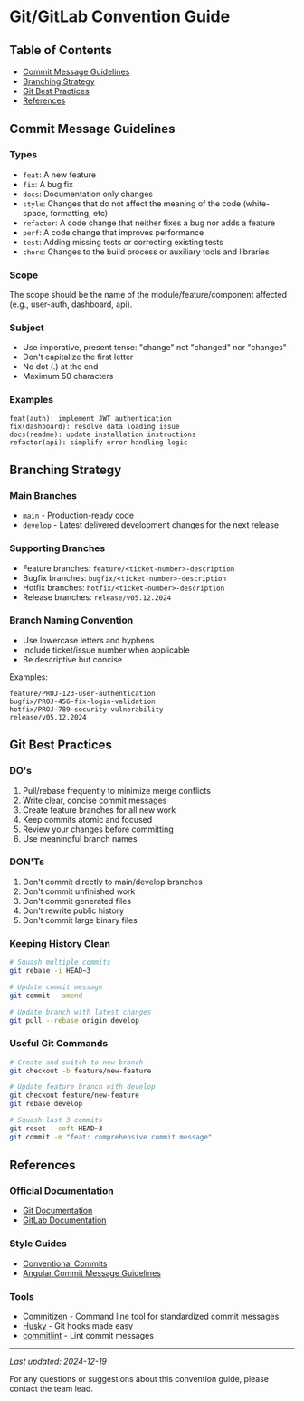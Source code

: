 # Git/GitLab Convention Guide

## Table of Contents

- [Commit Message Guidelines](#commit-message-guidelines)
- [Branching Strategy](#branching-strategy)
- [Git Best Practices](#git-best-practices)
- [References](#references)

## Commit Message Guidelines

### Types

- `feat`: A new feature
- `fix`: A bug fix
- `docs`: Documentation only changes
- `style`: Changes that do not affect the meaning of the code (white-space, formatting, etc)
- `refactor`: A code change that neither fixes a bug nor adds a feature
- `perf`: A code change that improves performance
- `test`: Adding missing tests or correcting existing tests
- `chore`: Changes to the build process or auxiliary tools and libraries

### Scope

The scope should be the name of the module/feature/component affected (e.g., user-auth, dashboard, api).

### Subject

- Use imperative, present tense: "change" not "changed" nor "changes"
- Don't capitalize the first letter
- No dot (.) at the end
- Maximum 50 characters

### Examples

```
feat(auth): implement JWT authentication
fix(dashboard): resolve data loading issue
docs(readme): update installation instructions
refactor(api): simplify error handling logic
```

## Branching Strategy

### Main Branches

- `main` - Production-ready code
- `develop` - Latest delivered development changes for the next release

### Supporting Branches

- Feature branches: `feature/<ticket-number>-description`
- Bugfix branches: `bugfix/<ticket-number>-description`
- Hotfix branches: `hotfix/<ticket-number>-description`
- Release branches: `release/v05.12.2024`

### Branch Naming Convention

- Use lowercase letters and hyphens
- Include ticket/issue number when applicable
- Be descriptive but concise

Examples:

```
feature/PROJ-123-user-authentication
bugfix/PROJ-456-fix-login-validation
hotfix/PROJ-789-security-vulnerability
release/v05.12.2024
```

## Git Best Practices

### DO's

1. Pull/rebase frequently to minimize merge conflicts
2. Write clear, concise commit messages
3. Create feature branches for all new work
4. Keep commits atomic and focused
5. Review your changes before committing
6. Use meaningful branch names

### DON'Ts

1. Don't commit directly to main/develop branches
2. Don't commit unfinished work
3. Don't commit generated files
4. Don't rewrite public history
5. Don't commit large binary files

### Keeping History Clean

```bash
# Squash multiple commits
git rebase -i HEAD~3

# Update commit message
git commit --amend

# Update branch with latest changes
git pull --rebase origin develop
```

### Useful Git Commands

```bash
# Create and switch to new branch
git checkout -b feature/new-feature

# Update feature branch with develop
git checkout feature/new-feature
git rebase develop

# Squash last 3 commits
git reset --soft HEAD~3
git commit -m "feat: comprehensive commit message"
```

## References

### Official Documentation

- [Git Documentation](https://git-scm.com/doc)
- [GitLab Documentation](https://docs.gitlab.com/)

### Style Guides

- [Conventional Commits](https://www.conventionalcommits.org/)
- [Angular Commit Message Guidelines](https://github.com/angular/angular/blob/master/CONTRIBUTING.md#commit)

### Tools

- [Commitizen](http://commitizen.github.io/cz-cli/) - Command line tool for standardized commit messages
- [Husky](https://typicode.github.io/husky/) - Git hooks made easy
- [commitlint](https://commitlint.js.org/) - Lint commit messages

---

_Last updated: 2024-12-19_

For any questions or suggestions about this convention guide, please contact the team lead.
